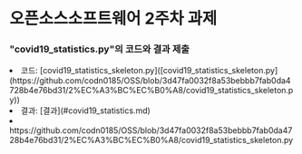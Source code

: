 <h1>오픈소스소프트웨어  2주차 과제</h1>

<h3>"covid19_statistics.py"의 코드와 결과 제출</h3>
  <li>코드: [covid19_statistics_skeleton.py]([covid19_statistics_skeleton.py](https://github.com/codn0185/OSS/blob/3d47fa0032f8a53bebbb7fab0da4728b4e76bd31/2%EC%A3%BC%EC%B0%A8/covid19_statistics_skeleton.py))</li>
  <li>결과: [결과](#covid19_statistics.md)</li>
  <li>https://github.com/codn0185/OSS/blob/3d47fa0032f8a53bebbb7fab0da4728b4e76bd31/2%EC%A3%BC%EC%B0%A8/covid19_statistics_skeleton.py</li>

